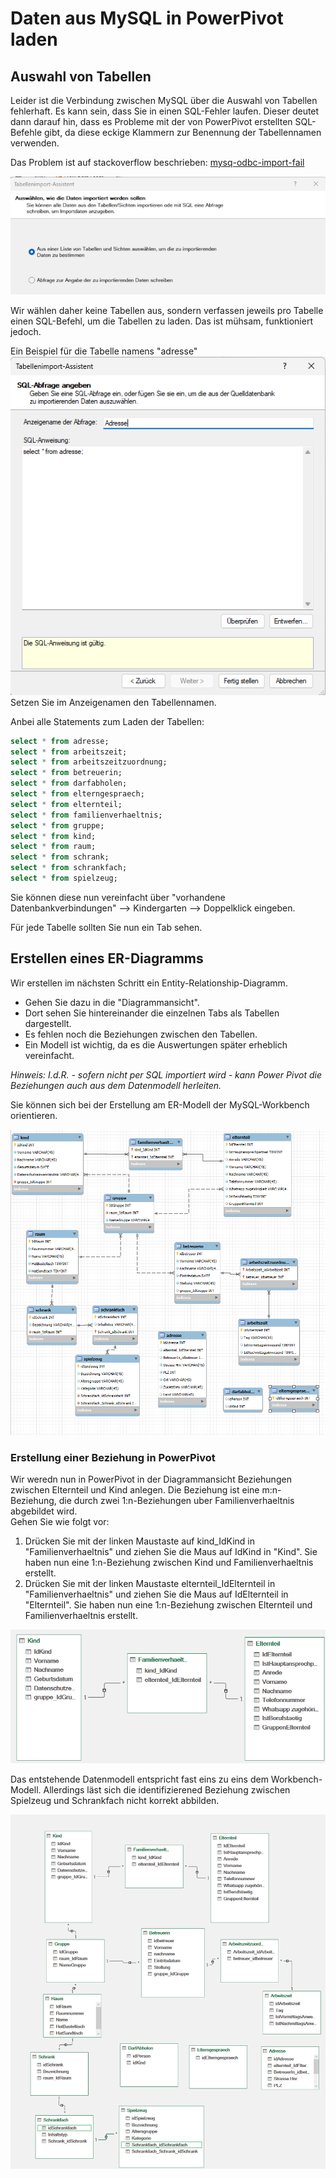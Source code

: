 # Daten aus MySQL in PowerPivot laden

## Auswahl von Tabellen

Leider ist die Verbindung zwischen MySQL über die Auswahl von Tabellen fehlerhaft. Es kann sein, dass Sie in einen SQL-Fehler laufen. Dieser deutet dann darauf hin, dass es Probleme mit der von PowerPivot erstellten SQL-Befehle gibt, da diese eckige Klammern zur Benennung der Tabellennamen verwenden.  

Das Problem ist auf stackoverflow beschrieben: [mysq-odbc-import-fail](https://stackoverflow.com/questions/8153984/mysql-odbc-import-fail)

![alt text](image-11.png)

Wir wählen daher keine Tabellen aus, sondern verfassen jeweils pro Tabelle einen SQL-Befehl, um die Tabellen zu laden. Das ist mühsam, funktioniert jedoch.  

Ein Beispiel für die Tabelle namens "adresse"
![alt text](image-15.png)
Setzen Sie im Anzeigenamen den Tabellennamen.  

Anbei alle Statements zum Laden der Tabellen:

```SQL
select * from adresse;
select * from arbeitszeit;
select * from arbeitszeitzuordnung;
select * from betreuerin;
select * from darfabholen;
select * from elterngespraech;
select * from elternteil;
select * from familienverhaeltnis;
select * from gruppe;
select * from kind;
select * from raum;
select * from schrank;
select * from schrankfach;
select * from spielzeug;
```

Sie können diese nun vereinfacht über "vorhandene Datenbankverbindungen" --> Kindergarten --> Doppelklick eingeben.  

Für jede Tabelle sollten Sie nun ein Tab sehen.  

## Erstellen eines ER-Diagramms

Wir erstellen im nächsten Schritt ein Entity-Relationship-Diagramm.

* Gehen Sie dazu in die "Diagrammansicht".  
* Dort sehen Sie hintereinander die einzelnen Tabs als Tabellen dargestellt.  
* Es fehlen noch die Beziehungen zwischen den Tabellen.  
* Ein Modell ist wichtig, da es die Auswertungen später erheblich vereinfacht.  

_Hinweis: I.d.R. - sofern nicht per SQL importiert wird - kann Power Pivot die Beziehungen auch aus dem Datenmodell herleiten._  

Sie können sich bei der Erstellung am ER-Modell der MySQL-Workbench orientieren.  

![alt text](image-16.png)

### Erstellung einer Beziehung in PowerPivot

Wir weredn nun in PowerPivot in der Diagrammansicht Beziehungen zwischen Elternteil und Kind anlegen. Die Beziehung ist eine m:n-Beziehung, die durch zwei 1:n-Beziehungen uber Familienverhaeltnis abgebildet wird.  
Gehen Sie wie folgt vor:

1) Drücken Sie mit der linken Maustaste auf kind_IdKind in "Familienverhaeltnis" und ziehen Sie die Maus auf IdKind in "Kind". Sie haben nun eine 1:n-Beziehung zwischen Kind und Familienverhaeltnis erstellt.  
2) Drücken Sie mit der linken Maustaste elternteil_IdElternteil in "Familienverhaeltnis" und ziehen Sie die Maus auf IdElternteil in "Elternteil". Sie haben nun eine 1:n-Beziehung zwischen Elternteil und Familienverhaeltnis erstellt.  

![alt text](image-17.png)

Das entstehende Datenmodell entspricht fast eins zu eins dem Workbench-Modell. Allerdings läst sich die identifizierened Beziehung zwischen Spielzeug und Schrankfach nicht korrekt abbilden.  

![alt text](image-18.png)

